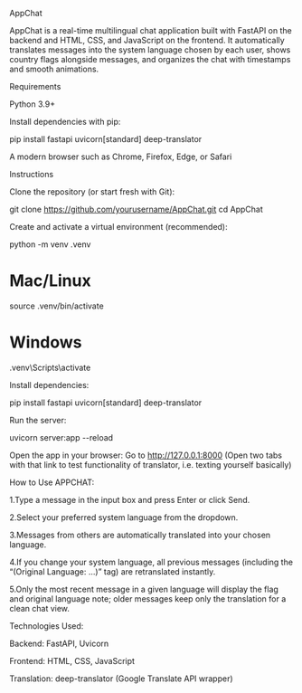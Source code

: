 AppChat

AppChat is a real-time multilingual chat application built with FastAPI on the backend and HTML, CSS, and JavaScript on the frontend. It automatically translates messages into the system language chosen by each user, shows country flags alongside messages, and organizes the chat with timestamps and smooth animations.

Requirements

Python 3.9+

Install dependencies with pip:

pip install fastapi uvicorn[standard] deep-translator


A modern browser such as Chrome, Firefox, Edge, or Safari

Instructions

Clone the repository (or start fresh with Git):

git clone https://github.com/yourusername/AppChat.git
cd AppChat


Create and activate a virtual environment (recommended):

python -m venv .venv
# Mac/Linux
source .venv/bin/activate
# Windows
.venv\Scripts\activate


Install dependencies:

pip install fastapi uvicorn[standard] deep-translator


Run the server:

uvicorn server:app --reload


Open the app in your browser:
Go to http://127.0.0.1:8000
(Open two tabs with that link to test functionality of translator, i.e. texting yourself basically)

How to Use APPCHAT:

1.Type a message in the input box and press Enter or click Send.

2.Select your preferred system language from the dropdown.

3.Messages from others are automatically translated into your chosen language.

4.If you change your system language, all previous messages (including the “(Original Language: …)” tag) are retranslated instantly.

5.Only the most recent message in a given language will display the flag and original language note; older messages keep only the translation for a clean chat view.

Technologies Used:

Backend: FastAPI, Uvicorn

Frontend: HTML, CSS, JavaScript

Translation: deep-translator (Google Translate API wrapper)
